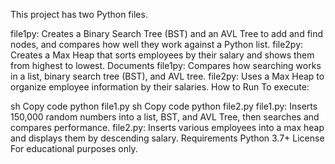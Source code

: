 This project has two Python files.

file1py: Creates a Binary Search Tree (BST) and an AVL Tree to add and find nodes, and compares how well they work against a Python list.
file2py: Creates a Max Heap that sorts employees by their salary and shows them from highest to lowest.
Documents
file1py: Compares how searching works in a list, binary search tree (BST), and AVL tree.
file2py: Uses a Max Heap to organize employee information by their salaries.
How to Run
To execute:

sh
Copy code
python file1.py
sh
Copy code
python file2.py
file1.py: Inserts 150,000 random numbers into a list, BST, and AVL Tree, then searches and compares performance.
file2.py: Inserts various employees into a max heap and displays them by descending salary.
Requirements
Python 3.7+
License
For educational purposes only.
